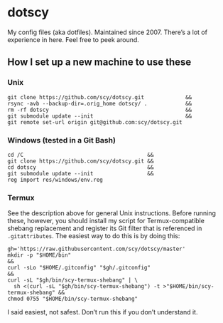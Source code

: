 # dotscy
My config files (aka dotfiles). Maintained since 2007. There’s a lot of experience in here. Feel free to peek around.

## How I set up a new machine to use these

### Unix
    git clone https://github.com/scy/dotscy.git             &&
    rsync -avb --backup-dir=.orig_home dotscy/ .            &&
    rm -rf dotscy                                           &&
    git submodule update --init                             &&
    git remote set-url origin git@github.com:scy/dotscy.git

### Windows (tested in a Git Bash)
    cd /C                                       &&
    git clone https://github.com/scy/dotscy.git &&
    cd dotscy                                   &&
    git submodule update --init                 &&
    reg import res/windows/env.reg

### Termux

See the description above for general Unix instructions. Before running these, however, you should install my script for Termux-compatible shebang replacement and register its Git filter that is referenced in `.gitattributes`. The easiest way to do this is by doing this:

    gh='https://raw.githubusercontent.com/scy/dotscy/master'
    mkdir -p "$HOME/bin"                                                             &&
    curl -sLo "$HOME/.gitconfig" "$gh/.gitconfig"                                    &&
    curl -sL "$gh/bin/scy-termux-shebang" | \
      sh <(curl -sL "$gh/bin/scy-termux-shebang") -t >"$HOME/bin/scy-termux-shebang" &&
    chmod 0755 "$HOME/bin/scy-termux-shebang"

I said easiest, not safest. Don’t run this if you don’t understand it.
